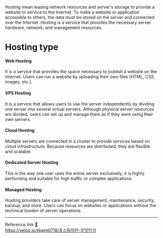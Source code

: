 Hosting mean leasing network resources and server's storage to provide a website or service to the Internet. To make a website or application accessible to others, the data must be stored on the server and connected over the Internet. Hosting is a service that provides the necessary server hardware, network, and management resources.
# Hosting type
#### Web Hosting
It is a service that provides the space necessary to publish a website on the Internet. Users can run a website by uploading their own files (HTML, CSS, images, etc.).
#### VPS Hosting
It is a service that allows users to use the server independently by dividing one server into several virtual servers. Although physical server resources are divided, users can set up and manage them as if they were using their own servers.
#### Cloud Hosting
Multiple servers are connected in a cluster to provide services based on cloud infrastructure. Because resources are distributed, they are flexible and scalable.
#### Dedicated Server Hosting
This is the way one user uses the entire server exclusively; it is highly performing and suitable for high traffic or complex applications.
#### Managed Hosting
Hosting providers take care of server management, maintenance, security, backup, and more. Users can focus on websites or applications without the technical burden of server operations.

---
Reference link 🙂     
https://velog.io/@ajm0718/호스팅이란-무엇인가